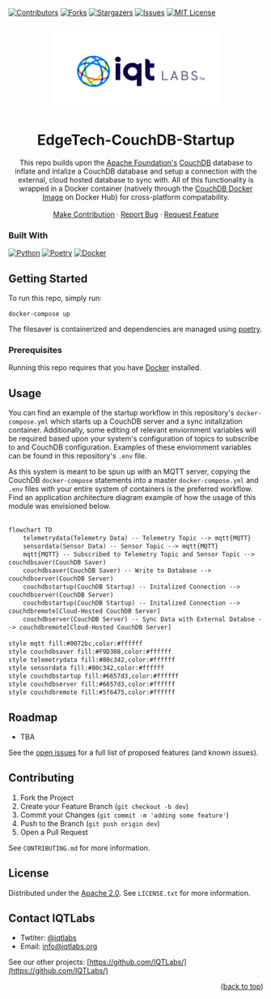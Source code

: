 <a name="readme-top"></a>

[contributors-shield]: https://img.shields.io/github/contributors/IQTLabs/edgetech-couchdb-startup.svg?style=for-the-badge
[contributors-url]: https://github.com/IQTLabs/edgetech-couchdb-startup/graphs/contributors
[forks-shield]: https://img.shields.io/github/forks/IQTLabs/edgetech-couchdb-startup.svg?style=for-the-badge
[forks-url]: https://github.com/IQTLabs/edgetech-couchdb-startup/network/members
[stars-shield]: https://img.shields.io/github/stars/IQTLabs/edgetech-couchdb-startup.svg?style=for-the-badge
[stars-url]: https://github.com/IQTLabs/edgetech-couchdb-startup/stargazers
[issues-shield]: https://img.shields.io/github/issues/IQTLabs/edgetech-couchdb-startup.svg?style=for-the-badge
[issues-url]: https://github.com/IQTLabs/edgetech-couchdb-startup/issues
[license-shield]: https://img.shields.io/github/license/IQTLabs/edgetech-couchdb-startup.svg?style=for-the-badge
[license-url]: https://github.com/IQTLabs/edgetech-couchdb-startup/blob/master/LICENSE.txt
[product-screenshot]: images/screenshot.png

[Python]: https://img.shields.io/badge/python-000000?style=for-the-badge&logo=python
[Python-url]: https://www.python.org
[Poetry]: https://img.shields.io/badge/poetry-20232A?style=for-the-badge&logo=poetry
[Poetry-url]: https://python-poetry.org
[Docker]: https://img.shields.io/badge/docker-35495E?style=for-the-badge&logo=docker
[Docker-url]: https://www.docker.com

[![Contributors][contributors-shield]][contributors-url]
[![Forks][forks-shield]][forks-url]
[![Stargazers][stars-shield]][stars-url]
[![Issues][issues-shield]][issues-url]
[![MIT License][license-shield]][license-url]

<br />
<div align="center">
  <a href="https://iqtlabs.org/">
    <img src="images/logo.png" alt="Logo" width="331" height="153">
  </a>

<h1 align="center">EdgeTech-CouchDB-Startup</h1>

  <p align="center">
    This repo builds upon the <a href="https://www.apache.org">Apache Foundation's</a> <a href="https://couchdb.apache.org">CouchDB</a> database to inflate and intalize a CouchDB database and setup a connection with the external, cloud hosted database to sync with. All of this functionality is wrapped in a Docker container (natively through the <a href="https://hub.docker.com/_/couchdb">CouchDB Docker Image</a> on Docker Hub) for cross-platform compatability. 
    <br/>
    <br/>
    <a href="https://github.com/IQTLabs/edgetech-couchdb-startup/pulls">Make Contribution</a>
    ·
    <a href="https://github.com/IQTLabs/edgetech-couchdb-startup/issues">Report Bug</a>
    ·
    <a href="https://github.com/IQTLabs/edgetech-couchdb-startup/issues">Request Feature</a>
  </p>
</div>

### Built With

[![Python][Python]][Python-url]
[![Poetry][Poetry]][Poetry-url]
[![Docker][Docker]][Docker-url]

## Getting Started

To run this repo, simply run:

```
docker-compose up
```

The filesaver is containerized and dependencies are managed using [poetry]("https://python-poetry.org"). 

### Prerequisites

Running this repo requires that you have [Docker](https://www.docker.com) installed. 

## Usage

You can find an example of the startup workflow in this repository's `docker-compose.yml` which starts up a CouchDB server and a sync initalization container. Additionally, some editing of relevant enviornment variables will be required based upon your system's configuration of topics to subscribe to and CouchDB configuration. Examples of these enviornment variables can be found in this repository's `.env` file. 

As this system is meant to be spun up with an MQTT server, copying the CouchDB `docker-compose` statements into a master `docker-compose.yml` and  `.env` files with your entire system of containers is the preferred workflow. Find an application architecture diagram example of how the usage of this module was envisioned below.

```mermaid 

flowchart TD
    telemetrydata(Telemetry Data) -- Telemetry Topic --> mqtt{MQTT}
    sensordata(Sensor Data) -- Sensor Topic --> mqtt{MQTT}
    mqtt{MQTT} -- Subscribed to Telemetry Topic and Sensor Topic --> couchdbsaver(CouchDB Saver)
    couchdbsaver(CouchDB Saver) -- Write to Database --> couchdbserver(CouchDB Server)
    couchdbstartup(CouchDB Startup) -- Initalized Connection --> couchdbserver(CouchDB Server)
    couchdbstartup(CouchDB Startup) -- Initalized Connection --> couchdbremote[Cloud-Hosted CouchDB Server]
    couchdbserver(CouchDB Server) -- Sync Data with External Databse --> couchdbremote[Cloud-Hosted CouchDB Server]

style mqtt fill:#0072bc,color:#ffffff
style couchdbsaver fill:#F9D308,color:#ffffff
style telemetrydata fill:#80c342,color:#ffffff
style sensordata fill:#80c342,color:#ffffff
style couchdbstartup fill:#6657d3,color:#ffffff
style couchdbserver fill:#6657d3,color:#ffffff
style couchdbremote fill:#5f6475,color:#ffffff

```

## Roadmap

- TBA

See the [open issues](https://github.com/github_username/repo_name/issues) for a full list of proposed features (and known issues).

## Contributing

1. Fork the Project
2. Create your Feature Branch (`git checkout -b dev`)
3. Commit your Changes (`git commit -m 'adding some feature'`)
4. Push to the Branch (`git push origin dev`)
5. Open a Pull Request

See `CONTRIBUTING.md` for more information.

## License

Distributed under the [Apache 2.0](https://github.com/IQTLabs/edgetech-couchdb-startup/blob/main/LICENSE). See `LICENSE.txt` for more information.

## Contact IQTLabs

  - Twtiter: [@iqtlabs](https://twitter.com/iqtlabs)
  - Email: info@iqtlabs.org

See our other projects: [https://github.com/IQTLabs/](https://github.com/IQTLabs/)

<p align="right">(<a href="#readme-top">back to top</a>)</p>





